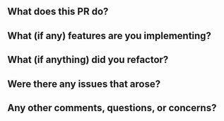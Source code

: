 What does this PR do?
-
What (if any) features are you implementing?
-
What (if anything) did you refactor?
-
Were there any issues that arose?
-
Any other comments, questions, or concerns?
-

